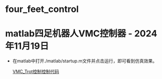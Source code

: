 # four_feet_control
 # matlab四足机器人VMC控制器 - 2024年11月19日

-  在matlab中打开./matlab/startup.m文件并点击运行，即可看到仿真效果。

   [VMC_Trot控制控制代码](image\README\VMC_Trot控制控制代码) 

